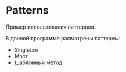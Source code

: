 # Patterns
Пример использования паттернов.

В данной программе расмотрены паттерны:
* Singleton
* Мост
* Шаблонный метод
